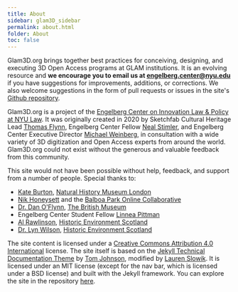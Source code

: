 ```yaml
---
title: About
sidebar: glam3D_sidebar
permalink: about.html
folder: About
toc: false
---
```



Glam3D.org brings together best practices for conceiving, designing, and executing 3D Open Access programs at GLAM institutions.  It is an evolving resource and **we encourage you to email us at engelberg.center@nyu.edu** if you have suggestions for improvements, additions, or corrections.  We also welcome suggestions in the form of pull requests or issues in the site's [Github repository](https://github.com/NYUEngelberg/NYUEngelberg.github.io).

Glam3D.org is a project of the [Engelberg Center on Innovation Law & Policy at NYU Law](https://www.law.nyu.edu/centers/engelberg).  It was originally created in 2020 by Sketchfab Cultural Heritage Lead [Thomas Flynn](https://twitter.com/nebulousflynn), Engelberg Center Fellow [Neal Stimler](https://www.law.nyu.edu/centers/engelberg/team/stimler), and Engelberg Center Executive Director [Michael Weinberg](https://www.law.nyu.edu/centers/engelberg/team/weinberg), in consultation with a wide variety of 3D digitization and Open Access experts from around the world.  Glam3D.org could not exist without the generous and valuable feedback from this community.

This site would not have been possible without help, feedback, and support from a number of people.  Special thanks to:

* [Kate Burton](https://www.linkedin.com/in/kate-burton-8684985a/), [Natural History Museum London](https://www.nhm.ac.uk/)
* [Nik Honeysett](https://twitter.com/nhoneysett) and the [Balboa Park Online Collaborative](https://www.bpoc.org/)
* [Dr. Dan O'Flynn](https://twitter.com/danoflynn), [The British Museum](https://www.britishmuseum.org/)
* Engelberg Center Student Fellow [Linnea Pittman](https://www.law.nyu.edu/centers/engelberg/team/pittman)
* [Al Rawlinson](https://twitter.com/alrawli), [Historic Environment Scotland](https://www.historicenvironment.scot/)
* [Dr. Lyn Wilson](https://twitter.com/Scottish3D), [Historic Environment Scotland](https://www.historicenvironment.scot/)  

The site content is licensed under a [Creative Commons Attribution 4.0 International](https://creativecommons.org/licenses/by/4.0/legalcode) license.  The site itself is based on the [Jekyll Technical Documentation Theme](https://idratherbewriting.com/documentation-theme-jekyll/) by [Tom Johnson](https://idratherbewriting.com/aboutme/), modified by [Lauren Slowik](https://www.laurenslowik.com/).  It is licensed under an MIT license (except for the nav bar, which is licensed under a BSD license) and built with the Jekyll framework.  You can explore the site in the repository [here](https://github.com/NYUEngelberg/NYUEngelberg.github.io).
